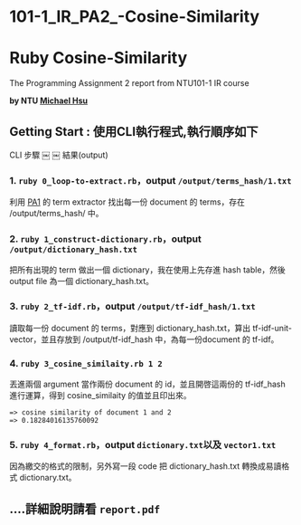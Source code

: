 101-1_IR_PA2_-Cosine-Similarity
===============================
# Ruby Cosine-Similarity
The Programming Assignment 2 report from NTU101-1 IR course

**by NTU [Michael Hsu](https://www.facebook.com/evenchange4 "facebook")**

## Getting Start : 使用CLI執行程式,執行順序如下

CLI 步驟 ￼ ￼ 結果(output)

### 1. `ruby 0_loop-to-extract.rb`，output `/output/terms_hash/1.txt`
利用 [PA1](https://github.com/evenchange4/101-1_IR_PA1_extractor) 的 term extractor 找出每一份 document 的 terms，存在 /output/terms_hash/ 中。

### 2. `ruby 1_construct-dictionary.rb`，output `/output/dictionary_hash.txt`
把所有出現的 term 做出一個 dictionary，我在使用上先存進 hash table，然後 output file 為一個 dictionary_hash.txt。

### 3. `ruby 2_tf-idf.rb`，output `/output/tf-idf_hash/1.txt`
讀取每一份 document 的 terms，對應到 dictionary_hash.txt，算出 tf-idf-unit-vector，並且存放到 /output/tf-idf_hash 中，為每一份document 的 tf-idf。

### 4. `ruby 3_cosine_similaity.rb 1 2`
丟進兩個 argument 當作兩份 document 的 id，並且開啓這兩份的 tf-idf_hash 進行運算，得到 cosine_similaity 的值並且印出來。

```
=> cosine similarity of document 1 and 2
=> 0.18284016135760092
```

### 5. `ruby 4_format.rb`，output `dictionary.txt`以及 `vector1.txt`
因為繳交的格式的限制，另外寫一段 code 把 dictionary_hash.txt 轉換成易讀格式 dictionary.txt。

## ....詳細說明請看 `report.pdf`
